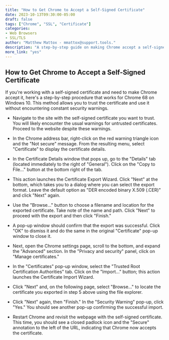 ```yaml
---
title: "How to Get Chrome to Accept a Self-Signed Certificate"
date: 2023-10-13T09:30:00-05:00
draft: false
tags: ["Chrome", "SSL", "Certificate"]
categories:
- Web Browsers
- SSL/TLS
author: "Matthew Mattox - mmattox@support.tools."
description: "A step-by-step guide on making Chrome accept a self-signed certificate."
more_link: "yes"
---
```


## How to Get Chrome to Accept a Self-Signed Certificate

If you're working with a self-signed certificate and need to make Chrome accept it, here's a step-by-step procedure that works for Chrome 68 on Windows 10. This method allows you to trust the certificate and use it without encountering constant security warnings.

- Navigate to the site with the self-signed certificate you want to trust. You will likely encounter the usual warnings for untrusted certificates. Proceed to the website despite these warnings.

- In the Chrome address bar, right-click on the red warning triangle icon and the "Not secure" message. From the resulting menu, select "Certificate" to display the certificate details.

- In the Certificate Details window that pops up, go to the "Details" tab (located immediately to the right of "General"). Click on the "Copy to File..." button at the bottom right of the tab.

- This action launches the Certificate Export Wizard. Click "Next" at the bottom, which takes you to a dialog where you can select the export format. Leave the default option as "DER encoded binary X.509 (.CER)" and click "Next" again.

- Use the "Browse..." button to choose a filename and location for the exported certificate. Take note of the name and path. Click "Next" to proceed with the export and then click "Finish."

- A pop-up window should confirm that the export was successful. Click "OK" to dismiss it and do the same in the original "Certificate" pop-up window to close it.

- Next, open the Chrome settings page, scroll to the bottom, and expand the "Advanced" section. In the "Privacy and security" panel, click on "Manage certificates."

- In the "Certificates" pop-up window, select the "Trusted Root Certification Authorities" tab. Click on the "Import..." button; this action launches the Certificate Import Wizard.

- Click "Next" and, on the following page, select "Browse..." to locate the certificate you exported in step 5 above using the file explorer.

- Click "Next" again, then "Finish." In the "Security Warning" pop-up, click "Yes." You should see another pop-up confirming the successful import.

- Restart Chrome and revisit the webpage with the self-signed certificate. This time, you should see a closed padlock icon and the "Secure" annotation to the left of the URL, indicating that Chrome now accepts the certificate.

